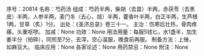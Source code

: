 序号：20814
名称：芍药汤
组成：芍药半两，柴胡（去苗）半两，赤茯苓（去黑皮）半两，人参半两，麦门冬（去心，焙）半两，藿香叶半两，白芷半两，生芦根1两，甘草（炙）1分。
出处：《圣济总录》卷三十一。
主治：伤寒后壮热，骨肉疼痛，头重呕哕。
加减：None
功效：None
用法用量：每服5钱匕，水1盏半，加生姜半分（拍碎），同煎至7分，去滓，空心温服，晚食前再服。
制备方法：上锉，如麻豆大。
临床应用：None
各家论述：None
用药禁忌：None
附注：None
